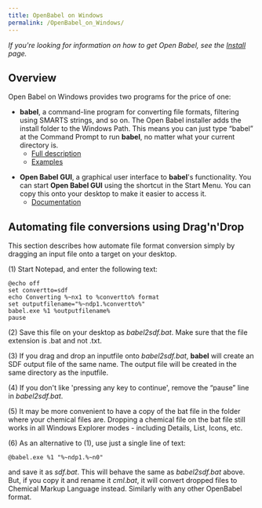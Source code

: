 ```yaml
---
title: OpenBabel on Windows
permalink: /OpenBabel_on_Windows/
---
```


*If you're looking for information on how to get Open Babel, see the [Install](/Install "wikilink") page.*

Overview
--------

Open Babel on Windows provides two programs for the price of one:

-   **babel**, a command-line program for converting file formats, filtering using SMARTS strings, and so on. The Open Babel installer adds the install folder to the Windows Path. This means you can just type “babel” at the Command Prompt to run **babel**, no matter what your current directory is.
    -   [Full description](/Babel "wikilink")
    -   [Examples](/Tutorial:Basic_Usage "wikilink")

<!-- -->

-   **Open Babel GUI**, a graphical user interface to **babel**'s functionality. You can start **Open Babel GUI** using the shortcut in the Start Menu. You can copy this onto your desktop to make it easier to access it.
    -   [Documentation](/OpenBabelGUI "wikilink")

Automating file conversions using Drag'n'Drop
---------------------------------------------

This section describes how automate file format conversion simply by dragging an input file onto a target on your desktop.

(1) Start Notepad, and enter the following text:

    @echo off
    set convertto=sdf
    echo Converting %~nx1 to %convertto% format
    set outputfilename="%~ndp1.%convertto%"
    babel.exe %1 %outputfilename%
    pause

(2) Save this file on your desktop as *babel2sdf.bat*. Make sure that the file extension is .bat and not .txt.

(3) If you drag and drop an inputfile onto *babel2sdf.bat*, **babel** will create an SDF output file of the same name. The output file will be created in the same directory as the inputfile.

(4) If you don't like 'pressing any key to continue', remove the “pause” line in *babel2sdf.bat*.

(5) It may be more convenient to have a copy of the bat file in the folder where your chemical files are. Dropping a chemical file on the bat file still works in all Windows Explorer modes - including Details, List, Icons, etc.

(6) As an alternative to (1), use just a single line of text:

    @babel.exe %1 "%~ndp1.%~n0"

and save it as *sdf.bat*. This will behave the same as *babel2sdf.bat* above. But, if you copy it and rename it *cml.bat*, it will convert dropped files to Chemical Markup Language instead. Similarly with any other OpenBabel format.